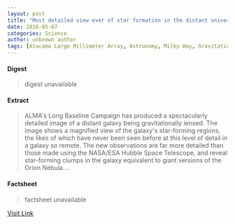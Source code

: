 ```yaml
---
layout: post
title: "Most detailed view ever of star formation in the distant universe"
date: 2016-05-07
categories: Science
author: unknown author
tags: [Atacama Large Millimeter Array, Astronomy, Milky Way, Gravitational lens, Einstein ring, European Southern Observatory, Star formation, Hubble Space Telescope, Black hole, Galaxy, Star, Mars, Submillimetre astronomy, Outer space, Physical sciences, Astronomical objects]
---
```



#### Digest
>digest unavailable

#### Extract
>ALMA's Long Baseline Campaign has produced a spectacularly detailed image of a distant galaxy being gravitationally lensed. The image shows a magnified view of the galaxy's star-forming regions, the likes of which have never been seen before at this level of detail in a galaxy so remote. The new observations are far more detailed than those made using the NASA/ESA Hubble Space Telescope, and reveal star-forming clumps in the galaxy equivalent to giant versions of the Orion Nebula....

#### Factsheet
>factsheet unavailable

[Visit Link](http://phys.org/news352967351.html)


